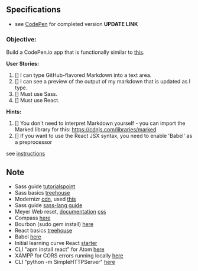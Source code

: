 ## Specifications

- see [CodePen](#) for completed version **UPDATE LINK**

### Objective:
Build a CodePen.io app that is functionally similar to [this](https://codepen.io/freeCodeCamp/full/JXrLLE).


**User Stories:**  

1. [] I can type GitHub-flavored Markdown into a text area.
2. [] I can see a preview of the output of my markdown that is updated as I type.
3. [] Must use Sass.
4. [] Must use React.

**Hints:**

1. [] You don't need to interpret Markdown yourself - you can import the Marked library for this: https://cdnjs.com/libraries/marked
2. [] If you want to use the React JSX syntax, you need to enable 'Babel' as a preprocessor

see [instructions](https://www.freecodecamp.com/challenges/build-a-markdown-previewer)


## Note

- Sass guide [tutorialspoint](https://www.tutorialspoint.com/sass/sass_syntax.htm)
- Sass basics [treehouse](https://teamtreehouse.com/library/sass-basics/)
- Modernizr [cdn](https://cdnjs.com/libraries/modernizr), used [this](https://cdnjs.cloudflare.com/ajax/libs/modernizr/2.8.3/modernizr.js)
- Sass guide [sass-lang guide](http://sass-lang.com/guide)
- Meyer Web reset, [documentation](http://sass-lang.com/documentation/file.SASS_REFERENCE.html) [css](http://meyerweb.com/eric/tools/css/reset/reset200802.css)
- Compass [here](http://compass-style.org/)
- Bourbon (sudo gem install) [here](http://bourbon.io/)
- React basics [treehouse](https://teamtreehouse.com/library/react-basics)
- Babel [here](https://babeljs.io/)
- Initial learning curve React [starter](https://teamtreehouse.com/community/our-first-application-doesnt-work)
- CLI "apm install react" for Atom [here](https://orktes.github.io/atom-react/)
- XAMPP for CORS errors running locally [here](https://www.apachefriends.org/index.html)
- CLI "python -m SimpleHTTPServer" [here](http://superuser.com/a/878035)
